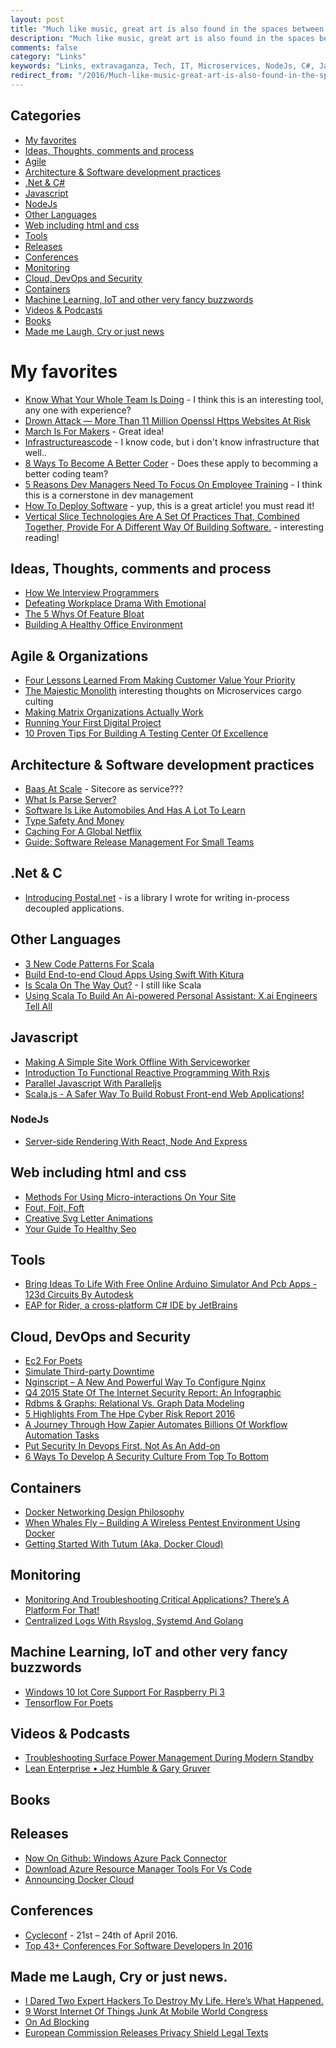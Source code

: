 ```yaml
---
layout: post
title: "Much like music, great art is also found in the spaces between your graphic elements."
description: "Much like music, great art is also found in the spaces between your graphic elements."
comments: false
category: "Links"
keywords: "Links, extravaganza, Tech, IT, Microservices, NodeJs, C#, Javascript, Solution architecture"
redirect_from: "/2016/Much-like-music-great-art-is-also-found-in-the-spaces-between-your-graphic-elements/"
---
```

## Categories ##
 * [My favorites](#favorites)
 * [Ideas, Thoughts, comments and process](#ideas)
 * [Agile](#agile)
 * [Architecture & Software development practices](#development)
 * [.Net & C#](#net)
 * [Javascript](#javascript)
 * [NodeJs](#nodejs)
 * [Other Languages](#polygloting)
 * [Web including html and css](#web)
 * [Tools](#tools)
 * [Releases](#releases)
 * [Conferences](#conferences)
 * [Monitoring](#monitoring)
 * [Cloud, DevOps and Security](#devops)
 * [Containers](#containers)
 * [Machine Learning, IoT and other very fancy buzzwords](#iot)
 * [Videos & Podcasts](#videos)
 * [Books](#books)
 * [Made me Laugh, Cry or just news](#news)

# My favorites<a name="favorites"></a> #
 * [Know What Your Whole Team Is Doing](https://home.idonethis.com/) - I think this is an interesting tool, any one with experience?
 * [Drown Attack — More Than 11 Million Openssl Https Websites At Risk](http://thehackernews.com/2016/03/drown-attack-openssl-vulnerability.html?m=1)
 * [March Is For Makers](http://www.marchisformakers.com/) - Great idea!
 * [Infrastructureascode](http://martinfowler.com/bliki/InfrastructureAsCode.html) - I know code, but i don't know infrastructure that well..
 * [8 Ways To Become A Better Coder](https://dzone.com/articles/8-ways-to-become-a-better-coder) - Does these apply to becomming a better coding team?
 * [5 Reasons Dev Managers Need To Focus On Employee Training](https://dzone.com/articles/5-reasons-dev-managers-need-to-focus-on-employee-t) - I think this is a cornerstone in dev management
 * [How To Deploy Software](https://zachholman.com/posts/deploying-software) - yup, this is a great article! you must read it!
 * [Vertical Slice Technologies Are A Set Of Practices That, Combined Together, Provide For A Different Way Of Building Software.](http://serialseb.com/serials/vest-redux/) - interesting reading!

## Ideas, Thoughts, comments and process <a name="ideas"></a> ##
 * [How We Interview Programmers](http://www.yegor256.com/2016/03/01/how-we-interview-programmers.html)
 * [Defeating Workplace Drama With Emotional ](http://alistapart.com/article/defeating-workplace-drama-with-emotional-intelligence)
 * [The 5 Whys Of Feature Bloat](http://product.hubspot.com/blog/the-5-whys-of-feature-bloat)
 * [Building A Healthy Office Environment](https://www.viget.com/articles/building-a-healthy-office-environment)

## Agile & Organizations <a name="agile"></a> ##
 * [Four Lessons Learned From Making Customer Value Your Priority](https://dzone.com/articles/four-lessons-learned-from-making-customer-value-yo)
 * [The Majestic Monolith](https://m.signalvnoise.com/the-majestic-monolith-29166d022228#.bxnp1wyhu) interesting thoughts on Microservices cargo culting
 * [Making Matrix Organizations Actually Work](https://hbr.org/2016/03/making-matrix-organizations-actually-work)
 * [Running Your First Digital Project](https://www.viget.com/articles/running-your-first-digital-project)
 * [10 Proven Tips For Building A Testing Center Of Excellence](http://techbeacon.com/10-proven-tips-building-testing-center-excellence)

## Architecture & Software development practices <a name="development"></a> ##
 * [Baas At Scale](https://www.viget.com/articles/backend-as-a-service-at-scale) - Sitecore as service???
 * [What Is Parse Server?](http://blog.parse.com/announcements/what-is-parse-server/)
 * [Software Is Like Automobiles And Has A Lot To Learn](http://pietschsoft.com/post/2016/02/27/Software-is-like-Automobiles-and-has-a-lot-to-learn)
 * [Type Safety And Money](http://verraes.net/2016/02/type-safety-and-money/)
 * [Caching For A Global Netflix](http://techblog.netflix.com/2016/03/caching-for-global-netflix.html)
 * [Guide: Software Release Management For Small Teams](https://www.toptal.com/devops/guide-release-management-for-small-teams)
 
## **.Net & C**  <a name="net"></a> ##
 * [Introducing Postal.net](http://weblogs.asp.net/ricardoperes/introducing-postal-net?WT.mc_id=DX_MVP4025064) - is a library I wrote for writing in-process decoupled applications.

## Other Languages  <a name="polygloting"></a> ##
 * [3 New Code Patterns For Scala](http://blog.codacy.com/2016/02/29/3-new-code-patterns-for-scala/)
 * [Build End-to-end Cloud Apps Using Swift With Kitura](https://developer.ibm.com/swift/2016/02/22/building-end-end-cloud-apps-using-swift-kitura/)
 * [Is Scala On The Way Out?](https://www.linkedin.com/pulse/scala-way-out-owen-rubel?trk=hp-feed-article-title-like) - I still like Scala
 * [Using Scala To Build An Ai-powered Personal Assistant: X.ai Engineers Tell All](https://medium.com/@xdotai/using-scala-to-build-an-ai-powered-personal-assistant-x-ai-engineers-tell-all-436ea38d05aa#.nbmyt3t7o)

## Javascript  <a name="javascript"></a> ##
 * [Making A Simple Site Work Offline With Serviceworker](https://ponyfoo.com/articles/simple-offline-site-serviceworker)
 * [Introduction To Functional Reactive Programming With Rxjs](http://www.sitepoint.com/functional-reactive-programming-rxjs/)
 * [Parallel Javascript With Paralleljs](http://www.sitepoint.com/parallel-javascript-with-paralleljs/)
 * [Scala.js - A Safer Way To Build Robust Front-end Web Applications!](http://www.scala-js.org/)

### NodeJs <a name="nodejs"></a> ###
 * [Server-side Rendering With React, Node And Express](https://www.smashingmagazine.com/2016/03/server-side-rendering-react-node-express/)

## Web including html and css  <a name="web"></a> ##
 * [Methods For Using Micro-interactions On Your Site](http://speckyboy.com/2016/02/15/micro-interactions/)
 * [Fout, Foit, Foft](https://css-tricks.com/fout-foit-foft/)
 * [Creative Svg Letter Animations](http://tympanus.net/codrops/2016/03/02/creative-svg-letter-animations/)
 * [Your Guide To Healthy Seo](https://www.viget.com/articles/your-guide-to-healthy-seo)

## Tools <a name="tools"></a> ##
 * [Bring Ideas To Life With Free Online Arduino Simulator And Pcb Apps - 123d Circuits By Autodesk](https://123d.circuits.io/)
 * [EAP for Rider, a cross-platform C# IDE by JetBrains]( http://download.jetbrains.com/resharper/riderRS-144.4571.exe)

## Cloud, DevOps and Security<a name="devops"></a> ##
 * [Ec2 For Poets](http://ec2.forpoets.org/)
 * [Simulate Third-party Downtime](https://engineering.heroku.com/blogs/2016-03-01-simulate-downtime/)
 * [Nginscript – A New And Powerful Way To Configure Nginx](https://www.nginx.com/blog/nginscript-new-powerful-way-configure-nginx/)
 * [Q4 2015 State Of The Internet Security Report: An Infographic](https://blogs.akamai.com/2016/02/q4-2015-state-of-the-internet-security-report-an-overview.html)
 * [Rdbms & Graphs: Relational Vs. Graph Data Modeling](http://neo4j.com/blog/rdbms-vs-graph-data-modeling/)
 * [5 Highlights From The Hpe Cyber Risk Report 2016](http://techbeacon.com/5-highlights-hpe-cyber-risk-report-2016)
 * [A Journey Through How Zapier Automates Billions Of Workflow Automation Tasks](http://highscalability.com/blog/2016/2/29/a-journey-through-how-zapier-automates-billions-of-workflow.html)
 * [Put Security In Devops First, Not As An Add-on](http://techbeacon.com/put-security-devops-first-not-add)
 * [6 Ways To Develop A Security Culture From Top To Bottom](http://techbeacon.com/6-ways-develop-security-culture-top-bottom)

## Containers <a name="containers"></a> ##
 * [Docker Networking Design Philosophy](https://blog.docker.com/2016/03/docker-networking-design-philosophy/)
 * [When Whales Fly – Building A Wireless Pentest Environment Using Docker](http://foxglovesecurity.com/2016/02/24/when-whales-fly-building-a-wireless-pentest-environment-using-docker/)
 * [Getting Started With Tutum (Aka, Docker Cloud)](http://blog.codeship.com/tutum-aka-docker-cloud/)

## Monitoring <a name="monitoring"></a> ##
 * [Monitoring And Troubleshooting Critical Applications? There’s A Platform For That!](http://blogs.splunk.com/2016/03/01/splunk-apm/)
 * [Centralized Logs With Rsyslog, Systemd And Golang](https://indevwith.streamroot.io/centralized-logs-with-rsyslog-systemd-and-golang/)

## Machine Learning, IoT and other very fancy buzzwords <a name="iot"></a> ##
 * [Windows 10 Iot Core Support For Raspberry Pi 3](https://blogs.windows.com/buildingapps/2016/02/29/windows-10-iot-core-support-for-raspberry-pi-3/?WT.mc_id=DX_MVP4025064)
 * [Tensorflow For Poets](http://petewarden.com/2016/02/28/tensorflow-for-poets/)

## Videos & Podcasts <a name="videos"></a> ##
 * [Troubleshooting Surface Power Management During Modern Standby](https://www.youtube.com/watch?v=cs562JdAy_4&feature=youtu.be&list=PLXtHYVsvn_b__1Baibdu4elN4SoF3JTBZ)
 * [Lean Enterprise • Jez Humble & Gary Gruver](https://www.youtube.com/watch?v=TcbmRRy-vno)
## Books<a name="books"></a>  ##


## Releases <a name="releases"></a> ##
 * [Now On Github: Windows Azure Pack Connector](http://openness.microsoft.com/blog/2016/02/29/now-on-github-windows-azure-pack-connector/)
 * [Download Azure Resource Manager Tools For Vs Code](https://alexandrebrisebois.wordpress.com/2016/02/29/download-azure-resource-manager-tools-for-vs-code/)
 * [Announcing Docker Cloud](https://blog.docker.com/2016/03/announcing-docker-cloud/)

## Conferences<a name="conferences"></a> ##
 * [Cycleconf](http://cycleconf.com/) - 21st – 24th of April 2016.
 * [Top 43+ Conferences For Software Developers In 2016](http://techbeacon.com/top-43-conferences-software-developers-2016)

## Made me Laugh, Cry or just news. <a name="news"></a> ##
 * [I Dared Two Expert Hackers To Destroy My Life. Here’s What Happened.](http://fusion.net/video/271750/real-future-episode-8-hack-attack/)
 * [9 Worst Internet Of Things Junk At Mobile World Congress](http://thenextweb.com/gadgets/2016/02/25/the-top-9-worst-internet-of-things-junk-at-mobile-world-congress/)
 * [On Ad Blocking](http://www.brucelawson.co.uk/2016/on-ad-blocking/)
 * [European Commission Releases Privacy Shield Legal Texts](http://www.computing.co.uk/ctg/news/2449048/european-commission-releases-privacy-shield-legal-texts)